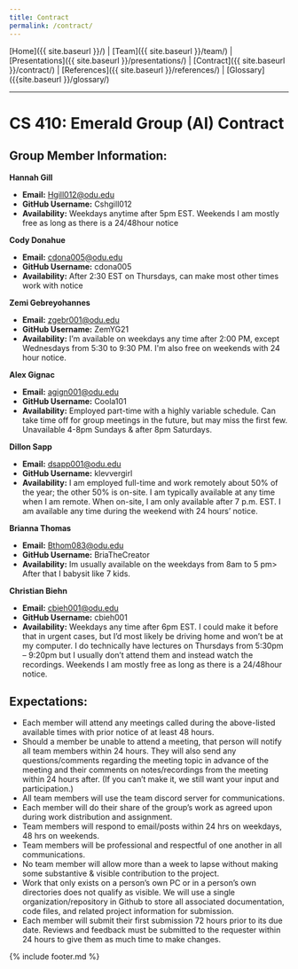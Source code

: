 ```yaml
---
title: Contract
permalink: /contract/
---
```


[Home]({{ site.baseurl }}/) | [Team]({{ site.baseurl }}/team/) | [Presentations]({{ site.baseurl }}/presentations/) | [Contract]({{ site.baseurl }}/contract/) | [References]({{ site.baseurl }}/references/) | [Glossary]({{site.baseurl }}/glossary/)

---

# CS 410: Emerald Group (AI) Contract 


## Group Member Information:

**Hannah Gill**
- **Email:** Hgill012@odu.edu
- **GitHub Username:** Cshgill012
- **Availability:** Weekdays anytime after 5pm EST. Weekends I am mostly free as long as there is a 24/48hour notice

**Cody Donahue**
- **Email:** cdona005@odu.edu
- **GitHub Username:** cdona005
- **Availability:** After 2:30 EST on Thursdays, can make most other times work with notice

**Zemi Gebreyohannes**
- **Email:** zgebr001@odu.edu
- **GitHub Username:** ZemYG21
- **Availability:** I’m available on weekdays any time after 2:00 PM, except Wednesdays from 5:30 to 9:30 PM. I'm also free on weekends with 24 hour notice. 

**Alex Gignac**
- **Email:** agign001@odu.edu
- **GitHub Username:** Coola101
- **Availability:** Employed part-time with a highly variable schedule. Can take time off for group meetings in the future, but may miss the first few. Unavailable 4-8pm Sundays & after 8pm Saturdays.

**Dillon Sapp**
- **Email:** dsapp001@odu.edu
- **GitHub Username:** klevvergirl
- **Availability:** I am employed full-time and work remotely about 50% of the year; the other 50% is on-site. I am typically available at any time when I am remote. When on-site, I am only available after 7 p.m. EST. I am available any time during the weekend with 24 hours’ notice.

**Brianna Thomas**
- **Email:** Bthom083@odu.edu
- **GitHub Username:** BriaTheCreator
- **Availability:** Im usually available on the weekdays from 8am to 5 pm> After that I babysit like 7 kids.

**Christian Biehn**
- **Email:** cbieh001@odu.edu
- **GitHub Username:** cbieh001
- **Availability:** Weekdays any time after 6pm EST. I could make it before that in urgent cases, but I’d most likely be driving home and won’t be at my computer. I do technically have lectures on Thursdays from 5:30pm – 9:20pm but I usually don’t attend them and instead watch the recordings. Weekends I am mostly free as long as there is a 24/48hour notice.

## Expectations:

- Each member will attend any meetings called during the above-listed available times with prior notice of at least 48 hours.
- Should a member be unable to attend a meeting, that person will notify all team members within 24 hours. They will also send any questions/comments regarding the meeting topic in advance of the meeting and their comments on notes/recordings from the meeting within 24 hours after. (If you can’t make it, we still want your input and participation.)
- All team members will use the team discord server for communications.
- Each member will do their share of the group’s work as agreed upon during work distribution and assignment.
- Team members will respond to email/posts within 24 hrs on weekdays, 48 hrs on weekends.
- Team members will be professional and respectful of one another in all communications.
- No team member will allow more than a week to lapse without making some substantive & visible contribution to the project.
- Work that only exists on a person’s own PC or in a person’s own directories does not qualify as visible. We will use a single organization/repository in Github to store all associated documentation, code files, and related project information for submission.
- Each member will submit their first submission 72 hours prior to its due date. Reviews and feedback must be submitted to the requester within 24 hours to give them as much time to make changes.

{% include footer.md %}